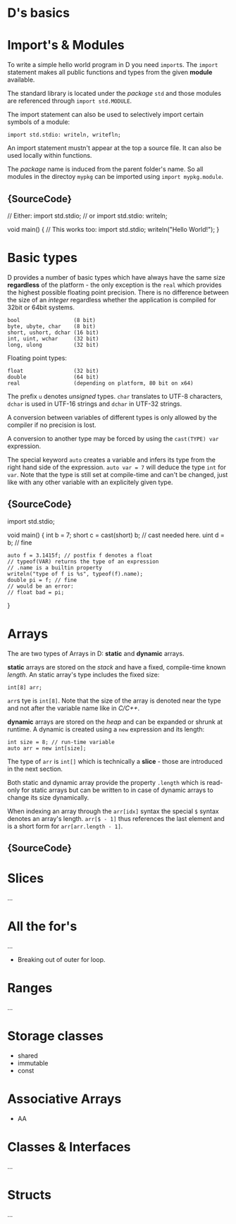 # D's basics
# Import's & Modules

To write a simple hello world program in D you need
`import`s. The `import` statement makes all public functions
and types from the given **module** available.

The standard library is located under the *package* `std`
and those modules are referenced through `import std.MODULE`.

The import statement can also be used to selectively
import certain symbols of a module:

    import std.stdio: writeln, writefln;

An import statement mustn't appear at the top a source file.
It can also be used locally within functions.

The *package* name is induced from the parent folder's name.
So all modules in the directoy `mypkg` can be imported
using `import mypkg.module`.

## {SourceCode}

// Either: import std.stdio;
// or import std.stdio: writeln;

void main()
{
    // This works too:
    import std.stdio;
    writeln("Hello World!");
}

# Basic types

D provides a number of basic types which have always have the same
size **regardless** of the platform - the only exception
is the `real` which provides the highest possible floating point
precision. There is no difference
between the size of an *integer* regardless whether the application
is compiled for 32bit or 64bit systems.

    bool                 (8 bit)
    byte, ubyte, char    (8 bit)
    short, ushort, dchar (16 bit)
    int, uint, wchar     (32 bit)
    long, ulong          (32 bit)

Floating point types:

    float                (32 bit)
    double               (64 bit)
    real                 (depending on platform, 80 bit on x64)

The prefix `u` denotes *unsigned* types. `char` translates to
UTF-8 characters, `dchar` is used in UTF-16 strings and `dchar`
in UTF-32 strings.

A conversion between variables of different types is only
allowed by the compiler if no precision is lost.

A conversion to another type may be forced by using the
`cast(TYPE) var` expression.

The special keyword `auto` creates a variable and infers its
type from the right hand side of the expression. `auto var = 7`
will deduce the type `int` for `var`. Note that the type is still
set at compile-time and can't be changed, just like with any other
variable with an explicitely given type.

## {SourceCode}

import std.stdio;

void main()
{
    int b = 7;
    short c = cast(short) b; // cast needed here.
    uint d = b; // fine

    auto f = 3.1415f; // postfix f denotes a float
    // typeof(VAR) returns the type of an expression
    // .name is a builtin property
    writeln("type of f is %s", typeof(f).name);
    double pi = f; // fine
    // would be an error:
    // float bad = pi;
}

# Arrays

The are two types of Arrays in D: **static** and **dynamic**
arrays.

**static** arrays are stored on the *stack* and have a fixed,
compile-time known *length*. An static array's type includes
the fixed size:

    int[8] arr;

`arr`s tye is `int[8]`. Note that the size of the array is denoted
near the type and not after the variable name like in *C/C++*.

**dynamic** arrays are stored on the *heap* and can be expanded
or shrunk at runtime. A dynamic is created using a `new` expression
and its length:

    int size = 8; // run-time variable
    auto arr = new int[size];

The type of `arr` is `int[]` which is technically a
**slice** - those are introduced in the next section.

Both static and dynamic array provide the property `.length`
which is read-only for static arrays but can be written to
in case of dynamic arrays to change its size dynamically.

When indexing an array through the `arr[idx]` syntax the special
`$` syntax denotes an array's length. `arr[$ - 1]` thus
references the last element and is a short form for `arr[arr.length - 1]`.

## {SourceCode}

# Slices

...

# All the for's

...

* Breaking out of outer for loop.

# Ranges

...

# Storage classes

* shared
* immutable
* const


# Associative Arrays

- AA

# Classes & Interfaces

...

# Structs

...
